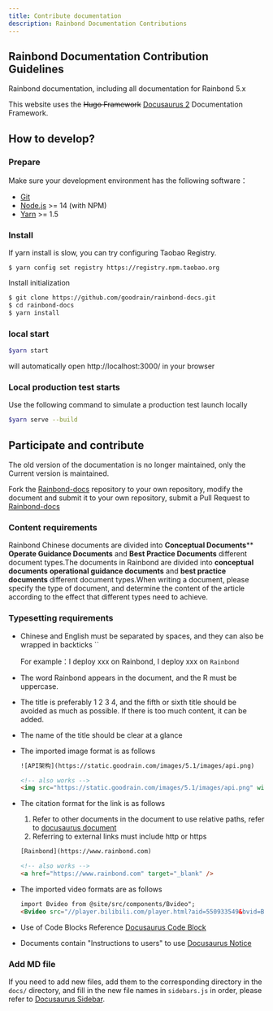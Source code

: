 ```yaml
---
title: Contribute documentation
description: Rainbond Documentation Contributions
---
```


## Rainbond Documentation Contribution Guidelines

Rainbond documentation, including all documentation for Rainbond 5.x

This website uses the ~~Hugo Framework~~ [Docusaurus 2](https://docusaurus.io/) Documentation Framework.

## How to develop?

### Prepare

Make sure your development environment has the following software：

- [Git](http://git-scm.com/)
- [Node.js](http://nodejs.org/) \>= 14 (with NPM)
- [Yarn](https://yarnpkg.com/en/docs/install) \>= 1.5

### Install

If yarn install is slow, you can try configuring Taobao Registry.

```
$ yarn config set registry https://registry.npm.taobao.org
```

Install initialization

```bash
$ git clone https://github.com/goodrain/rainbond-docs.git
$ cd rainbond-docs
$ yarn install
```

### local start

```bash
$yarn start
```

will automatically open http://localhost:3000/ in your browser

### Local production test starts

Use the following command to simulate a production test launch locally

```bash
$yarn serve --build
```

## Participate and contribute

The old version of the documentation is no longer maintained, only the Current version is maintained.

Fork the [Rainbond-docs](https://github.com/goodrain/rainbond-docs.git) repository to your own repository, modify the document and submit it to your own repository, submit a Pull Request to [Rainbond-docs](https://github.com/goodrain/rainbond-docs.git)

### Content requirements

Rainbond Chinese documents are divided into **Conceptual Documents**\*\* **Operate Guidance Documents** and **Best Practice Documents** different document types.The documents in Rainbond are divided into **conceptual documents** **operational guidance documents** and **best practice documents** different document types.When writing a document, please specify the type of document, and determine the content of the article according to the effect that different types need to achieve.

### Typesetting requirements

- Chinese and English must be separated by spaces, and they can also be wrapped in backticks \`\`

  For example：I deploy xxx on Rainbond, I deploy xxx on `Rainbond`

- The word Rainbond appears in the document, and the R must be uppercase.

- The title is preferably 1 2 3 4, and the fifth or sixth title should be avoided as much as possible. If there is too much content, it can be added.

- The name of the title should be clear at a glance

- The imported image format is as follows

  ```html
  ![API架构](https://static.goodrain.com/images/5.1/images/api.png)

  <!-- also works -->
  <img src="https://static.goodrain.com/images/5.1/images/api.png" width="100%" title="API架构" />
  ```

- The citation format for the link is as follows

  1. Refer to other documents in the document to use relative paths, refer to [docusaurus document](https://docusaurus.io/zh-CN/docs/markdown-features/assets)
  2. Referring to external links must include http or https

  ```html
  [Rainbond](https://www.rainbond.com)

  <!-- also works -->
  <a href="https://www.rainbond.com" target="_blank" />
  ```

- The imported video formats are as follows

  ```html
  import Bvideo from @site/src/components/Bvideo";
  <Bvideo src="//player.bilibili.com/player.html?aid=550933549&bvid=BV1Vq4y1w7FQ&cid=492223110&page=1"/>
  ```

- Use of Code Blocks Reference [Docusaurus Code Block](https://docusaurus.io/zh-CN/docs/markdown-features/code-blocks)

- Documents contain "Instructions to users" to use [Docusaurus Notice](https://docusaurus.io/zh-CN/docs/markdown-features/admonitions)

### Add MD file

If you need to add new files, add them to the corresponding directory in the `docs/` directory, and fill in the new file names in `sidebars.js` in order, please refer to [Docusaurus Sidebar](https://docusaurus.io/zh-CN/docs/sidebar).

